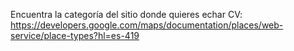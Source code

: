 Encuentra la categoría del sitio donde quieres echar CV:
https://developers.google.com/maps/documentation/places/web-service/place-types?hl=es-419
